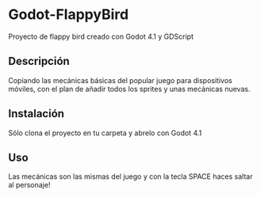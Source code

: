 # Godot-FlappyBird

Proyecto de flappy bird creado con Godot 4.1 y GDScript

## Descripción

Copiando las mecánicas básicas del popular juego para dispositivos móviles, con el plan de añadir todos los sprites y unas mecánicas nuevas.

## Instalación

Sólo clona el proyecto en tu carpeta y abrelo con Godot 4.1

## Uso

Las mecánicas son las mismas del juego y con la tecla SPACE haces saltar al personaje!
